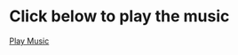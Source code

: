 <!DOCTYPE html>
<html lang="en">
<head>
    <meta charset="UTF-8">
    <meta name="viewport" content="width=device-width, initial-scale=1.0">
    <title>Play Music</title>
</head>
<body>
    <h1>Click below to play the music</h1>
    <!-- Link to play the music -->
    <a href="https://drive.google.com/file/d/1-VQ_QCBfeoGKRG1KKF9LVXJFSuFQJ4lX/view?usp=drive_link" target="_blank">Play Music</a>
</body>
</html>
